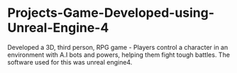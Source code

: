 # Projects-Game-Developed-using-Unreal-Engine-4
Developed a 3D, third person, RPG game - Players control a character in an environment with A.I bots and powers, helping them fight tough battles. The software used for this was unreal engine4.
